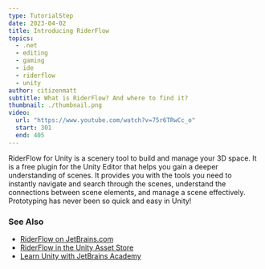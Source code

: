 ```yaml
---
type: TutorialStep
date: 2023-04-02
title: Introducing RiderFlow
topics:
  - .net
  - editing
  - gaming
  - ide
  - riderflow
  - unity
author: citizenmatt
subtitle: What is RiderFlow? And where to find it?
thumbnail: ./thumbnail.png
video:
  url: "https://www.youtube.com/watch?v=75r6TRwCc_o"
  start: 301
  end: 405
---
```


RiderFlow for Unity is a scenery tool to build and manage your 3D space.
It is a free plugin for the Unity Editor that helps you gain a deeper understanding of scenes.
It provides you with the tools you need to instantly navigate and search through the scenes,
understand the connections between scene elements, and manage a scene effectively.
Prototyping has never been so quick and easy in Unity!

### See Also

- [RiderFlow on JetBrains.com](https://www.jetbrains.com/riderflow/)
- [RiderFlow in the Unity Asset Store](https://assetstore.unity.com/packages/tools/level-design/riderflow-218574)
- [Learn Unity with JetBrains Academy](https://hyperskill.org/tracks/36?utm=rider_guide)
